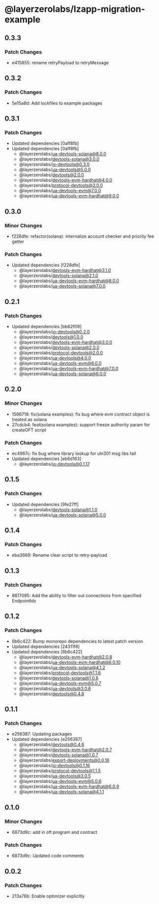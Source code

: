 # @layerzerolabs/lzapp-migration-example

## 0.3.3

### Patch Changes

- e415855: rename retryPayload to retryMessage

## 0.3.2

### Patch Changes

- 5e15a8d: Add lockfiles to example packages

## 0.3.1

### Patch Changes

- Updated dependencies [0aff8fb]
- Updated dependencies [0aff8fb]
  - @layerzerolabs/ua-devtools-solana@8.0.0
  - @layerzerolabs/devtools-solana@3.0.0
  - @layerzerolabs/io-devtools@0.3.0
  - @layerzerolabs/ua-devtools@5.0.0
  - @layerzerolabs/devtools@2.0.0
  - @layerzerolabs/devtools-evm-hardhat@4.0.0
  - @layerzerolabs/protocol-devtools@3.0.0
  - @layerzerolabs/ua-devtools-evm@7.0.0
  - @layerzerolabs/ua-devtools-evm-hardhat@9.0.0

## 0.3.0

### Minor Changes

- f228dfe: refactor(solana): internalize account checker and priority fee getter

### Patch Changes

- Updated dependencies [f228dfe]
  - @layerzerolabs/devtools-evm-hardhat@3.1.0
  - @layerzerolabs/devtools-solana@2.1.0
  - @layerzerolabs/ua-devtools-evm-hardhat@8.0.0
  - @layerzerolabs/ua-devtools-solana@7.0.0

## 0.2.1

### Patch Changes

- Updated dependencies [bb62f09]
  - @layerzerolabs/io-devtools@0.2.0
  - @layerzerolabs/devtools@1.0.0
  - @layerzerolabs/devtools-evm-hardhat@3.0.0
  - @layerzerolabs/devtools-solana@2.0.0
  - @layerzerolabs/protocol-devtools@2.0.0
  - @layerzerolabs/ua-devtools@4.0.0
  - @layerzerolabs/ua-devtools-evm@6.0.0
  - @layerzerolabs/ua-devtools-evm-hardhat@7.0.0
  - @layerzerolabs/ua-devtools-solana@6.0.0

## 0.2.0

### Minor Changes

- 1596719: fix(solana examples): fix bug where evm contract object is treated as solana
- 27cdcb4: feat(solana examples): support freeze authority param for createOFT script

### Patch Changes

- ec4967c: fix bug where library lookup for uln301 msg libs fail
- Updated dependencies [eb6d163]
  - @layerzerolabs/io-devtools@0.1.17

## 0.1.5

### Patch Changes

- Updated dependencies [9fe27ff]
  - @layerzerolabs/devtools-solana@1.1.0
  - @layerzerolabs/ua-devtools-solana@5.0.0

## 0.1.4

### Patch Changes

- eba3669: Rename clear script to retry-payload

## 0.1.3

### Patch Changes

- 8817095: Add the ability to filter out connections from specified EndpointIds

## 0.1.2

### Patch Changes

- 8b6c422: Bump monorepo dependencies to latest patch version
- Updated dependencies [24311f8]
- Updated dependencies [8b6c422]
  - @layerzerolabs/devtools-evm-hardhat@2.0.8
  - @layerzerolabs/ua-devtools-evm-hardhat@6.0.10
  - @layerzerolabs/ua-devtools-solana@4.1.2
  - @layerzerolabs/protocol-devtools@1.1.6
  - @layerzerolabs/devtools-solana@1.0.8
  - @layerzerolabs/ua-devtools-evm@5.0.7
  - @layerzerolabs/ua-devtools@3.0.6
  - @layerzerolabs/devtools@0.4.8

## 0.1.1

### Patch Changes

- e256387: Updating packages
- Updated dependencies [e256387]
  - @layerzerolabs/devtools@0.4.6
  - @layerzerolabs/devtools-evm-hardhat@2.0.7
  - @layerzerolabs/devtools-solana@1.0.7
  - @layerzerolabs/export-deployments@0.0.16
  - @layerzerolabs/io-devtools@0.1.16
  - @layerzerolabs/protocol-devtools@1.1.5
  - @layerzerolabs/ua-devtools@3.0.5
  - @layerzerolabs/ua-devtools-evm@5.0.6
  - @layerzerolabs/ua-devtools-evm-hardhat@6.0.9
  - @layerzerolabs/ua-devtools-solana@4.1.1

## 0.1.0

### Minor Changes

- 6873d9c: add in oft program and contract

### Patch Changes

- 6873d9c: Updated code comments

## 0.0.2

### Patch Changes

- 213a76b: Enable optimizer explicitly
